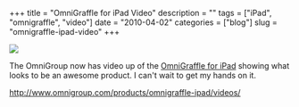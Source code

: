 +++
title = "OmniGraffle for iPad Video"
description = ""
tags = ["iPad", "omnigraffle", "video"]
date = "2010-04-02"
categories = ["blog"]
slug = "omnigraffle-ipad-video"
+++



  <div class="notebook-screenshot"><a href="http://www.omnigroup.com/products/omnigraffle-ipad/videos/"><img src="http://media.konigi.com/bluga/wt4bb606189020b_large.jpg"/></a></div><p>The OmniGroup now has video up of the <a href="http://www.omnigroup.com/products/omnigraffle-ipad/videos/">OmniGraffle for iPad</a> showing what looks to be an awesome product. I can't wait to get my hands on it.</p>

    
  <a href="http://www.omnigroup.com/products/omnigraffle-ipad/videos/">http://www.omnigroup.com/products/omnigraffle-ipad/videos/</a>
